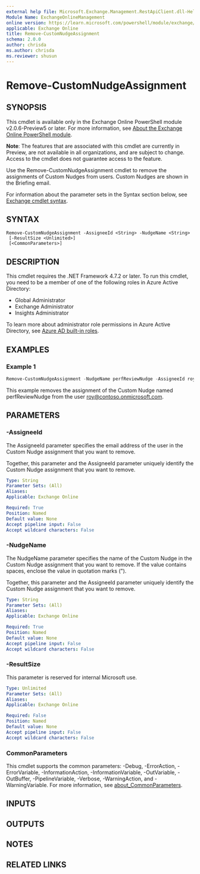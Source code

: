 ```yaml
---
external help file: Microsoft.Exchange.Management.RestApiClient.dll-Help.xml
Module Name: ExchangeOnlineManagement
online version: https://learn.microsoft.com/powershell/module/exchange/remove-customnudgeassignment
applicable: Exchange Online
title: Remove-CustomNudgeAssignment
schema: 2.0.0
author: chrisda
ms.author: chrisda
ms.reviewer: shusun
---
```


# Remove-CustomNudgeAssignment

## SYNOPSIS
This cmdlet is available only in the Exchange Online PowerShell module v2.0.6-Preview5 or later. For more information, see [About the Exchange Online PowerShell module](https://aka.ms/exov3-module).

**Note**: The features that are associated with this cmdlet are currently in Preview, are not available in all organizations, and are subject to change. Access to the cmdlet does not guarantee access to the feature.

Use the Remove-CustomNudgeAssignment cmdlet to remove the assignments of Custom Nudges from users. Custom Nudges are shown in the Briefing email.

For information about the parameter sets in the Syntax section below, see [Exchange cmdlet syntax](https://learn.microsoft.com/powershell/exchange/exchange-cmdlet-syntax).

## SYNTAX

```
Remove-CustomNudgeAssignment -AssigneeId <String> -NudgeName <String>
 [-ResultSize <Unlimited>]
 [<CommonParameters>]
```

## DESCRIPTION
This cmdlet requires the .NET Framework 4.7.2 or later. To run this cmdlet, you need to be a member of one of the following roles in Azure Active Directory:

- Global Administrator
- Exchange Administrator
- Insights Administrator

To learn more about administrator role permissions in Azure Active Directory, see [Azure AD built-in roles](https://learn.microsoft.com/azure/active-directory/roles/permissions-reference).

## EXAMPLES

### Example 1
```powershell
Remove-CustomNudgeAssignment -NudgeName perfReviewNudge -AssigneeId roy@contoso.onmicrosoft.com
```

This example removes the assignment of the Custom Nudge named perfReviewNudge from the user roy@contoso.onmicrosoft.com.

## PARAMETERS

### -AssigneeId
The AssigneeId parameter specifies the email address of the user in the Custom Nudge assignment that you want to remove.

Together, this parameter and the AssigneeId parameter uniquely identify the Custom Nudge assignment that you want to remove.

```yaml
Type: String
Parameter Sets: (All)
Aliases:
Applicable: Exchange Online

Required: True
Position: Named
Default value: None
Accept pipeline input: False
Accept wildcard characters: False
```

### -NudgeName
The NudgeName parameter specifies the name of the Custom Nudge in the Custom Nudge assignment that you want to remove. If the value contains spaces, enclose the value in quotation marks (").

Together, this parameter and the AssigneeId parameter uniquely identify the Custom Nudge assignment that you want to remove.

```yaml
Type: String
Parameter Sets: (All)
Aliases:
Applicable: Exchange Online

Required: True
Position: Named
Default value: None
Accept pipeline input: False
Accept wildcard characters: False
```

### -ResultSize
This parameter is reserved for internal Microsoft use.

```yaml
Type: Unlimited
Parameter Sets: (All)
Aliases:
Applicable: Exchange Online

Required: False
Position: Named
Default value: None
Accept pipeline input: False
Accept wildcard characters: False
```

### CommonParameters
This cmdlet supports the common parameters: -Debug, -ErrorAction, -ErrorVariable, -InformationAction, -InformationVariable, -OutVariable, -OutBuffer, -PipelineVariable, -Verbose, -WarningAction, and -WarningVariable. For more information, see [about_CommonParameters](https://go.microsoft.com/fwlink/p/?LinkID=113216).

## INPUTS

## OUTPUTS

## NOTES

## RELATED LINKS
